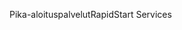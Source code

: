 <span data-ttu-id="db7a6-101">Pika-aloituspalvelut</span><span class="sxs-lookup"><span data-stu-id="db7a6-101">RapidStart Services</span></span>